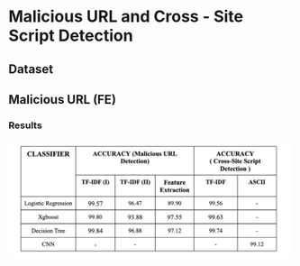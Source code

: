 # Malicious URL and Cross - Site Script Detection 


## Dataset 

## Malicious URL (FE)
### Results 
![RESULTS](https://github.com/alphabeta2206/Mal_URL/blob/main/Tabulated%20Result.png)
